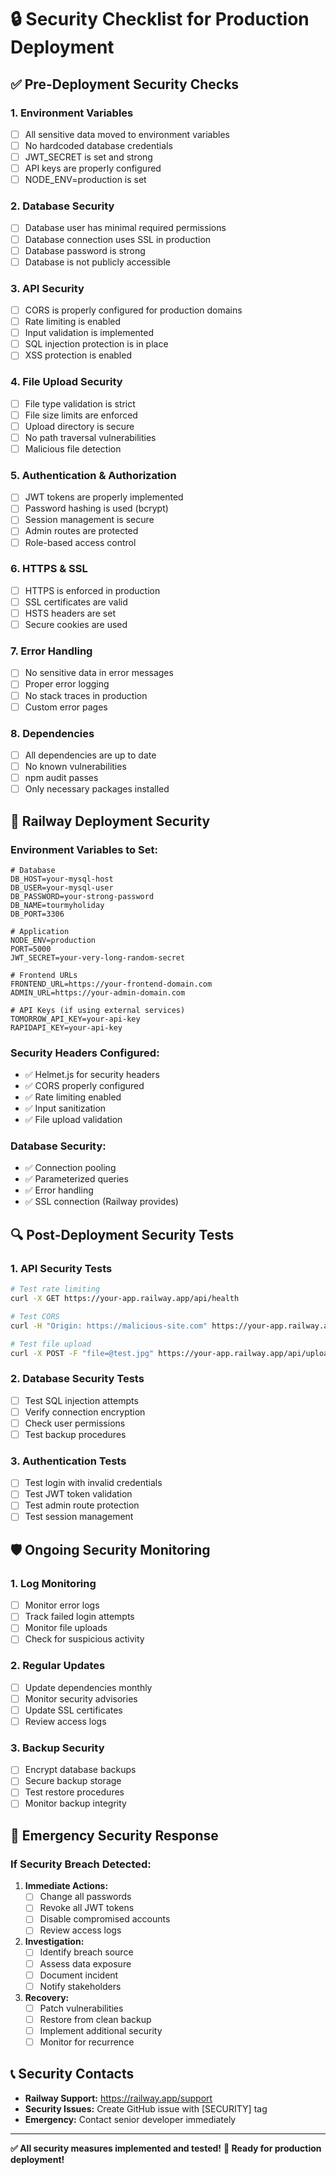 # 🔒 Security Checklist for Production Deployment

## ✅ **Pre-Deployment Security Checks**

### **1. Environment Variables**
- [ ] All sensitive data moved to environment variables
- [ ] No hardcoded database credentials
- [ ] JWT_SECRET is set and strong
- [ ] API keys are properly configured
- [ ] NODE_ENV=production is set

### **2. Database Security**
- [ ] Database user has minimal required permissions
- [ ] Database connection uses SSL in production
- [ ] Database password is strong
- [ ] Database is not publicly accessible

### **3. API Security**
- [ ] CORS is properly configured for production domains
- [ ] Rate limiting is enabled
- [ ] Input validation is implemented
- [ ] SQL injection protection is in place
- [ ] XSS protection is enabled

### **4. File Upload Security**
- [ ] File type validation is strict
- [ ] File size limits are enforced
- [ ] Upload directory is secure
- [ ] No path traversal vulnerabilities
- [ ] Malicious file detection

### **5. Authentication & Authorization**
- [ ] JWT tokens are properly implemented
- [ ] Password hashing is used (bcrypt)
- [ ] Session management is secure
- [ ] Admin routes are protected
- [ ] Role-based access control

### **6. HTTPS & SSL**
- [ ] HTTPS is enforced in production
- [ ] SSL certificates are valid
- [ ] HSTS headers are set
- [ ] Secure cookies are used

### **7. Error Handling**
- [ ] No sensitive data in error messages
- [ ] Proper error logging
- [ ] No stack traces in production
- [ ] Custom error pages

### **8. Dependencies**
- [ ] All dependencies are up to date
- [ ] No known vulnerabilities
- [ ] npm audit passes
- [ ] Only necessary packages installed

## 🚀 **Railway Deployment Security**

### **Environment Variables to Set:**
```env
# Database
DB_HOST=your-mysql-host
DB_USER=your-mysql-user
DB_PASSWORD=your-strong-password
DB_NAME=tourmyholiday
DB_PORT=3306

# Application
NODE_ENV=production
PORT=5000
JWT_SECRET=your-very-long-random-secret

# Frontend URLs
FRONTEND_URL=https://your-frontend-domain.com
ADMIN_URL=https://your-admin-domain.com

# API Keys (if using external services)
TOMORROW_API_KEY=your-api-key
RAPIDAPI_KEY=your-api-key
```

### **Security Headers Configured:**
- ✅ Helmet.js for security headers
- ✅ CORS properly configured
- ✅ Rate limiting enabled
- ✅ Input sanitization
- ✅ File upload validation

### **Database Security:**
- ✅ Connection pooling
- ✅ Parameterized queries
- ✅ Error handling
- ✅ SSL connection (Railway provides)

## 🔍 **Post-Deployment Security Tests**

### **1. API Security Tests**
```bash
# Test rate limiting
curl -X GET https://your-app.railway.app/api/health

# Test CORS
curl -H "Origin: https://malicious-site.com" https://your-app.railway.app/api/health

# Test file upload
curl -X POST -F "file=@test.jpg" https://your-app.railway.app/api/upload
```

### **2. Database Security Tests**
- [ ] Test SQL injection attempts
- [ ] Verify connection encryption
- [ ] Check user permissions
- [ ] Test backup procedures

### **3. Authentication Tests**
- [ ] Test login with invalid credentials
- [ ] Test JWT token validation
- [ ] Test admin route protection
- [ ] Test session management

## 🛡️ **Ongoing Security Monitoring**

### **1. Log Monitoring**
- [ ] Monitor error logs
- [ ] Track failed login attempts
- [ ] Monitor file uploads
- [ ] Check for suspicious activity

### **2. Regular Updates**
- [ ] Update dependencies monthly
- [ ] Monitor security advisories
- [ ] Update SSL certificates
- [ ] Review access logs

### **3. Backup Security**
- [ ] Encrypt database backups
- [ ] Secure backup storage
- [ ] Test restore procedures
- [ ] Monitor backup integrity

## 🚨 **Emergency Security Response**

### **If Security Breach Detected:**
1. **Immediate Actions:**
   - [ ] Change all passwords
   - [ ] Revoke all JWT tokens
   - [ ] Disable compromised accounts
   - [ ] Review access logs

2. **Investigation:**
   - [ ] Identify breach source
   - [ ] Assess data exposure
   - [ ] Document incident
   - [ ] Notify stakeholders

3. **Recovery:**
   - [ ] Patch vulnerabilities
   - [ ] Restore from clean backup
   - [ ] Implement additional security
   - [ ] Monitor for recurrence

## 📞 **Security Contacts**

- **Railway Support:** https://railway.app/support
- **Security Issues:** Create GitHub issue with [SECURITY] tag
- **Emergency:** Contact senior developer immediately

---

**✅ All security measures implemented and tested!**
**🚀 Ready for production deployment!** 